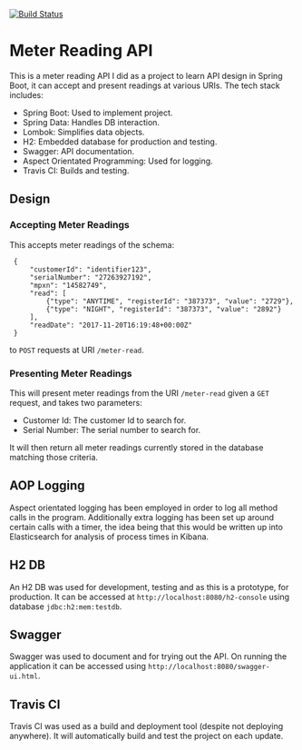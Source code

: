 [![Build Status](https://travis-ci.com/JamesCollerton/Meter_Reading_Spring_Boot.svg?branch=master)](https://travis-ci.com/JamesCollerton/Meter_Reading_Spring_Boot)

# Meter Reading API #

This is a meter reading API I did as a project to learn API design in Spring Boot, it can accept and present readings at various URIs. The tech stack includes:

* Spring Boot: Used to implement project.
* Spring Data: Handles DB interaction.
* Lombok: Simplifies data objects.
* H2: Embedded database for production and testing.
* Swagger: API documentation.
* Aspect Orientated Programming: Used for logging.
* Travis CI: Builds and testing.

## Design ##

### Accepting Meter Readings ###

This accepts meter readings of the schema:

```
 {
     "customerId": "identifier123",
     "serialNumber": "27263927192",
     "mpxn": "14582749",
     "read": [
         {"type": "ANYTIME", "registerId": "387373", "value": "2729"},
         {"type": "NIGHT", "registerId": "387373", "value": "2892"}
     ],
     "readDate": "2017-11-20T16:19:48+00:00Z"
 }
```

to `POST` requests at URI `/meter-read`.

### Presenting Meter Readings ###

This will present meter readings from the URI `/meter-read` given a `GET` request, and takes two parameters:

* Customer Id: The customer Id to search for.
* Serial Number: The serial number to search for.

It will then return all meter readings currently stored in the database matching those criteria.

## AOP Logging ##

Aspect orientated logging has been employed in order to log all method calls in the program. Additionally extra logging has been set up around certain calls with a timer, the idea being that this would be written up into Elasticsearch for analysis of process times in Kibana.

## H2 DB ##

An H2 DB was used for development, testing and as this is a prototype, for production. It can be accessed at `http://localhost:8080/h2-console` using database `jdbc:h2:mem:testdb`.

## Swagger ##

Swagger was used to document and for trying out the API. On running the application it can be accessed using `http://localhost:8080/swagger-ui.html`.

## Travis CI ##

Travis CI was used as a build and deployment tool (despite not deploying anywhere). It will automatically build and test the project on each update.
